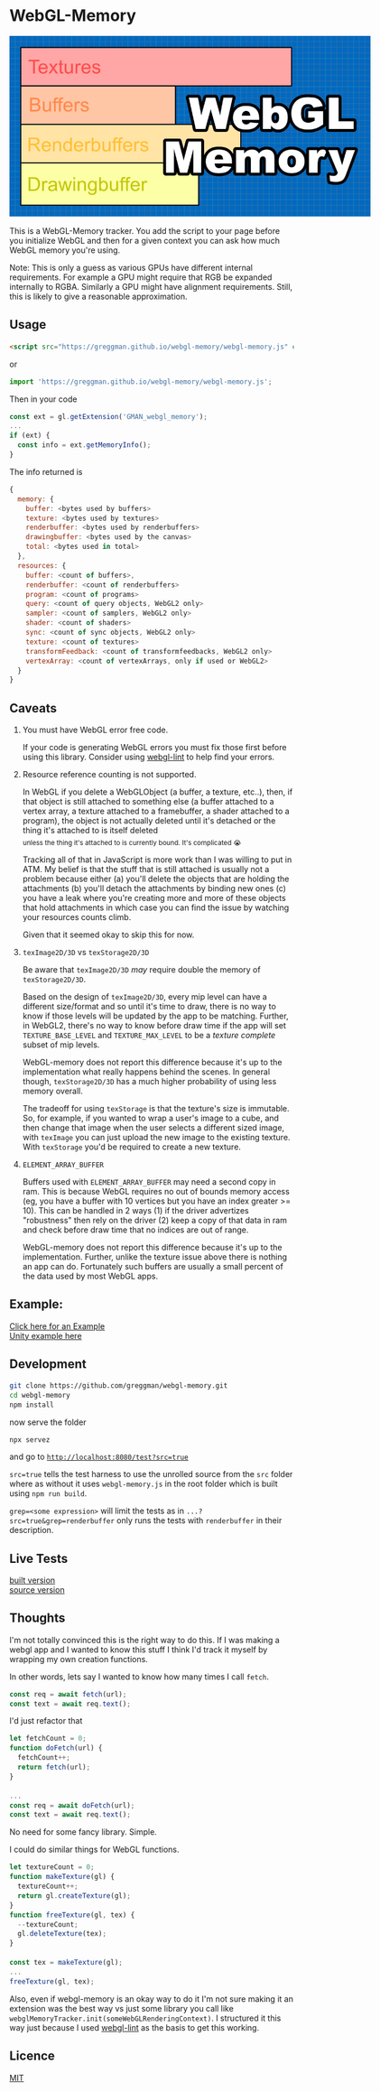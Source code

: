 # WebGL-Memory

<img src="./webgl-memory.png" style="max-width: 640px">

This is a WebGL-Memory tracker. You add the script to your page
before you initialize WebGL and then for a given context
you can ask how much WebGL memory you're using.

Note: This is only a guess as various GPUs have different
internal requirements. For example a GPU might require that
RGB be expanded internally to RGBA. Similarly a GPU might
have alignment requirements. Still, this is likely to give
a reasonable approximation.

## Usage

```html
<script src="https://greggman.github.io/webgl-memory/webgl-memory.js" crossorigin></script>
```

or 

```js
import 'https://greggman.github.io/webgl-memory/webgl-memory.js';
```

Then in your code

```js
const ext = gl.getExtension('GMAN_webgl_memory');
...
if (ext) {
  const info = ext.getMemoryInfo();
}
```

The info returned is 

```js
{
  memory: {
    buffer: <bytes used by buffers>
    texture: <bytes used by textures>
    renderbuffer: <bytes used by renderbuffers>
    drawingbuffer: <bytes used by the canvas>
    total: <bytes used in total>
  },
  resources: {
    buffer: <count of buffers>,
    renderbuffer: <count of renderbuffers>
    program: <count of programs>
    query: <count of query objects, WebGL2 only>
    sampler: <count of samplers, WebGL2 only>
    shader: <count of shaders>
    sync: <count of sync objects, WebGL2 only>
    texture: <count of textures>
    transformFeedback: <count of transformfeedbacks, WebGL2 only>
    vertexArray: <count of vertexArrays, only if used or WebGL2>
  }
}
```

## Caveats

1. You must have WebGL error free code. 

   If your code is generating WebGL errors you must fix those first
   before using this library. Consider using [webgl-lint](https://greggman.github.io/webgl-lint) to help find your errors.

2. Resource reference counting is not supported.

   In WebGL if you delete a WebGLObject (a buffer, a texture, etc..),
   then, if that object is still attached to something else (a buffer
   attached to a vertex array, a texture attached to a framebuffer,
   a shader attached to a program), the object is not actually deleted
   until it's detached or the thing it's attached to is itself deleted  
   <sub>unless the thing it's attached to is currently bound. It's complicated 😭</sub>

   Tracking all of that in JavaScript is more work than I was willing
   to put in ATM. My belief is that the stuff that is still attached
   is usually not a problem because either (a) you'll delete the objects
   that are holding the attachments (b) you'll detach the attachments
   by binding new ones (c) you have a leak where you're creating more and
   more of these objects that hold attachments in which case you can find
   the issue by watching your resources counts climb.

   Given that it seemed okay to skip this for now.
   
3. `texImage2D/3D` vs `texStorage2D/3D`

   Be aware that `texImage2D/3D` *may* require double the memory of
   `texStorage2D/3D`. 

   Based on the design of `texImage2D/3D`, every mip level can have a
   different size/format and so until it's time to draw, there is
   no way to know if those levels will be updated by the app to be
   matching. Further, in WebGL2, there's no way to know before draw time
   if the app will set `TEXTURE_BASE_LEVEL` and `TEXTURE_MAX_LEVEL` to
   be a *texture complete* subset of mip levels.
   
   WebGL-memory does not report this difference
   because it's up to the implementation what really happens behind the scenes.
   In general though, `texStorage2D/3D` has a much higher probability
   of using less memory overall.
   
   The tradeoff for using `texStorage` is that the texture's size is immutable. 
   So, for example, if you wanted to wrap a user's image to a cube, and then
   change that image when the user selects a different sized image, with `texImage`
   you can just upload the new image to the existing texture. With `texStorage`
   you'd be required to create a new texture. 
   
4. `ELEMENT_ARRAY_BUFFER`

   Buffers used with `ELEMENT_ARRAY_BUFFER` may need a second copy in ram.
   This is because WebGL requires no out of bounds memory access (eg,
   you have a buffer with 10 vertices but you have an index greater >= 10).
   This can be handled in 2 ways (1) if the driver advertizes "robustness"
   then rely on the driver (2) keep a copy of that data in ram and check
   before draw time that no indices are out of range.
   
   WebGL-memory does not report this difference because it's up to the
   implementation. Further, unlike the texture issue above there is
   nothing an app can do. Fortunately such buffers are usually
   a small percent of the data used by most WebGL apps.

## Example:

[Click here for an Example](https://jsgist.org/?src=57dafa41cb1d2d5bc1520832db49f946)  
[Unity example here](https://greggman.github.io/webgl-memory-unity-example/)

## Development

```bash
git clone https://github.com/greggman/webgl-memory.git
cd webgl-memory
npm install
```

now serve the folder

```
npx servez
```

and go to [`http://localhost:8080/test?src=true`](http://localhost:8080/test?src=true)

`src=true` tells the test harness to use the unrolled source from the `src` folder
where as without it uses `webgl-memory.js` in the root folder which is built using
`npm run build`.

`grep=<some expression>` will limit the tests as in `...?src=true&grep=renderbuffer` only
runs the tests with `renderbuffer` in their description.

## Live Tests

[built version](https://greggman.github.io/webgl-memory/test/)  
[source version](https://greggman.github.io/webgl-memory/test/?src=true)

## Thoughts

I'm not totally convinced this is the right way to do this. If I was making a
webgl app and I wanted to know this stuff I think I'd track it myself by wrapping
my own creation functions.

In other words, lets say I wanted to know how many times I call
`fetch`.

```js
const req = await fetch(url);
const text = await req.text();
```

I'd just refactor that 

```js
let fetchCount = 0;
function doFetch(url) {
  fetchCount++;
  return fetch(url);
}

...
const req = await doFetch(url);
const text = await req.text();
```

No need for some fancy library. Simple.

I could do similar things for WebGL functions.

```js
let textureCount = 0;
function makeTexture(gl) {
  textureCount++;
  return gl.createTexture(gl);
}
function freeTexture(gl, tex) {
  --textureCount;
  gl.deleteTexture(tex);
}

const tex = makeTexture(gl);
...
freeTexture(gl, tex);
```

Also, even if webgl-memory is an okay way to do it I'm not sure making it an extension was the best way
vs just some library you call like `webglMemoryTracker.init(someWebGLRenderingContext)`. 
I structured it this way just because I used [webgl-lint](https://greggman.github.io/webgl-lint) as
the basis to get this working.

## Licence

[MIT](https://github.com/greggman/webgl-memory/blob/main/LICENCE.md)
